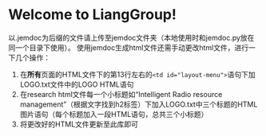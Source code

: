 # Welcome to LiangGroup!
以.jemdoc为后缀的文件请上传至jemdoc文件夹（本地使用时和jemdoc.py放在同一个目录下使用）。
使用jemdoc生成html文件还需手动更改html文件，进行一下几个操作：
1. 在**所有**页面的HTML文件下的第13行左右的`<td id="layout-menu">`语句下加LOGO.txt文件中的LOGO HTML语句
2. 在research html文件每一个小标题如“Intelligent Radio resource management”（根据文字找到h2标签）下加入LOGO.txt中三个标题的HTML图片语句（每个标题加入一段HTML语句，总共三个小标题）
3. 将更改好的HTML文件更新至此库即可
